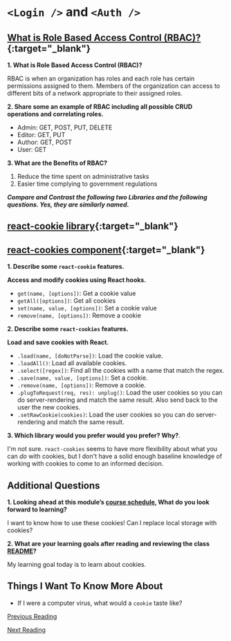 # `<Login />` and `<Auth />`

## [What is Role Based Access Control (RBAC)?](https://digitalguardian.com/blog/what-role-based-access-control-rbac-examples-benefits-and-more){:target="_blank"}

**1. What is Role Based Access Control (RBAC)?**

RBAC is when an organization has roles and each role has certain permissions assigned to them. Members of the organization can access to different bits of a network appropriate to their assigned roles.

**2. Share some an example of RBAC including all possible CRUD operations and correlating roles.**

- Admin: GET, POST, PUT, DELETE
- Editor: GET, PUT
- Author: GET, POST
- User: GET

**3. What are the Benefits of RBAC?**

1. Reduce the time spent on administrative tasks
2. Easier time complying to government regulations

 ***Compare and Contrast  the following two Libraries and the following questions.  Yes, they are similarly named.***

## [react-cookie library](https://www.npmjs.com/package/react-cookie){:target="_blank"}

## [react-cookies component](https://www.npmjs.com/package/react-cookies){:target="_blank"}

**1. Describe some `react-cookie` features.**

**Access and modify cookies using React hooks.**

- `get(name, [options])`: Get a cookie value
- `getAll([options])`: Get all cookies
- `set(name, value, [options])`: Set a cookie value
- `remove(name, [options])`: Remove a cookie

**2. Describe some `react-cookies` features.**

**Load and save cookies with React.**

- `.load(name, [doNotParse])`: Load the cookie value.
- `.loadAll()`: Load all available cookies.
- `.select([regex])`: Find all the cookies with a name that match the regex.
- `.save(name, value, [options])`: Set a cookie.
- `.remove(name, [options])`: Remove a cookie.
- `.plugToRequest(req, res): unplug()`: Load the user cookies so you can do server-rendering and match the same result. Also send back to the user the new cookies.
- `.setRawCookie(cookies)`: Load the user cookies so you can do server-rendering and match the same result.

**3. Which library would you prefer would you prefer?  Why?**.

I'm not sure. `react-cookies` seems to have more flexibility about what you can *do* with cookies, but I don't have a solid enough baseline knowledge of working with cookies to come to an informed decision.

## Additional Questions

**1. Looking ahead at this module’s [course schedule](https://codefellows.github.io/code-401-javascript-guide/curriculum/#module-7), What do you look forward to learning?**

I want to know how to use these cookies! Can I replace local storage with cookies?

**2. What are your learning goals after reading and reviewing the class [README](https://codefellows.github.io/code-401-javascript-guide/curriculum/)?**

My learning goal today is to learn about cookies.

## Things I Want To Know More About

- If I were a computer virus, what would a `cookie` taste like?

[Previous Reading](./class-32.md)

[Next Reading](./class-34.md)
